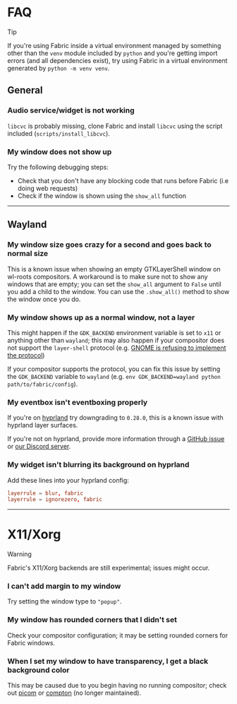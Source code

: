 # FAQ

> [!TIP]
> If you're using Fabric inside a virtual environment managed by something other than the `venv` module included by `python` and you're getting import errors (and all dependencies exist), try using Fabric in a virtual environment generated by `python -m venv venv`.

## General

### Audio service/widget is not working
`libcvc` is probably missing, clone Fabric and install `libcvc` using the script included (`scripts/install_libcvc`).

### My window does not show up
Try the following debugging steps:
- Check that you don't have any blocking code that runs before Fabric (i.e doing web requests)
- Check if the window is shown using the `show_all` function
---
## Wayland

### My window size goes crazy for a second and goes back to normal size
This is a known issue when showing an empty GTKLayerShell window on wl-roots compositors. A workaround is to make sure not to show any windows that are empty; you can set the `show_all` argument to `False` until you add a child to the window. You can use the `.show_all()` method to show the window once you do.

### My window shows up as a normal window, not a layer
This might happen if the `GDK_BACKEND` environment variable is set to `x11` or anything other than `wayland`; this may also happen if your compositor does not support the `layer-shell` protocol (e.g. [GNOME is refusing to implement the protocol]((https://gitlab.gnome.org/GNOME/gnome-shell/-/issues/1141#note_482766)))

If your compositor supports the protocol, you can fix this issue by setting the `GDK_BACKEND` variable to `wayland` (e.g. `env GDK_BACKEND=wayland python path/to/fabric/config`).

### My eventbox isn't eventboxing properly
If you're on [hyprland](https://hyprland.org) try downgrading to `0.28.0`, this is a known issue with hyprland layer surfaces.

If you're not on hyprland, provide more information through a [GitHub issue](https://github.com/Fabric-Development/fabric-wiki/issues) or [our Discord server](https://discord.gg/xKDnfGee).

### My widget isn't blurring its background on hyprland
Add these lines into your hyprland config:

```conf
layerrule = blur, fabric
layerrule = ignorezero, fabric
```

---

# X11/Xorg

> [!WARNING]
> Fabric's X11/Xorg backends are still experimental; issues might occur.

### I can't add margin to my window
Try setting the window type to `"popup"`.

### My window has rounded corners that I didn't set
Check your compositor configuration; it may be setting rounded corners for Fabric windows.

### When I set my window to have transparency, I get  a black background color
This may be caused due to you begin having no running compositor; check out [picom](https://github.com/yshui/picom) or [compton](https://github.com/chjj/compton) (no longer maintained).
